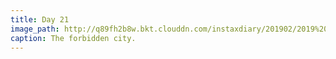 ```yaml
---
title: Day 21
image_path: http://q89fh2b8w.bkt.clouddn.com/instaxdiary/201902/2019%202%2025.jpg
caption: The forbidden city.
---
```


